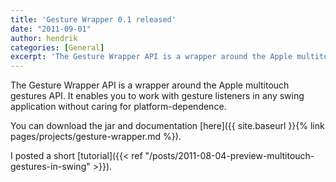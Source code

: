 ```yaml
---
title: 'Gesture Wrapper 0.1 released'
date: "2011-09-01"
author: hendrik
categories: [General]
excerpt: 'The Gesture Wrapper API is a wrapper around the Apple multitouch gestures API. It enables you to work with gesture listeners in any swing application without caring for platform-dependence.'
---
```

The Gesture Wrapper API is a wrapper around the Apple multitouch gestures API. It enables you to work with gesture listeners in any swing application without caring for platform-dependence.

You can download the jar and documentation [here]({{ site.baseurl }}{% link pages/projects/gesture-wrapper.md %}).

I posted a short [tutorial]({{< ref "/posts/2011-08-04-preview-multitouch-gestures-in-swing" >}}).
